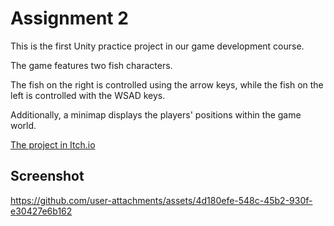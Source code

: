 # Assignment 2
This is the first Unity practice project in our game development course. 

The game features two fish characters.

The fish on the right is controlled using the arrow keys, while the fish on the left is controlled with the WSAD keys. 

Additionally, a minimap displays the players' positions within the game world.

[The project in Itch.io](https://lizachep.itch.io/game-week2-b)

## Screenshot

https://github.com/user-attachments/assets/4d180efe-548c-45b2-930f-e30427e6b162
